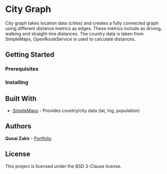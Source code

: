 # City Graph

City graph takes location data (cities) and creates a fully connected graph using different distance metrics as edges. These metrics include as driving, walking and straight-line distances. The country data is taken from SimpleMaps, OpenRouteService is used to calculate distances.

## Getting Started

### Prerequisites

### Installing

## Built With

* [SimpleMaps](https://simplemaps.com/) - Provides country/city data (lat, lng, population)

## Authors

**Qusai Zakir** - [Portfolio](https://qusaizakir.uk)

## License

This project is licensed under the BSD 3-Clause license.
